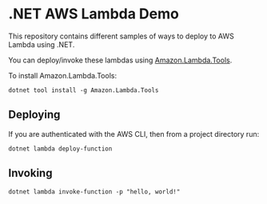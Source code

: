 # .NET AWS Lambda Demo

This repository contains different samples of ways to deploy to AWS Lambda using .NET.

You can deploy/invoke these lambdas using [Amazon.Lambda.Tools](https://github.com/aws/aws-extensions-for-dotnet-cli).

To install Amazon.Lambda.Tools:
```
dotnet tool install -g Amazon.Lambda.Tools
```

## Deploying
If you are authenticated with the AWS CLI, then from a project directory run:
```
dotnet lambda deploy-function
```

## Invoking
```
dotnet lambda invoke-function -p "hello, world!"
```